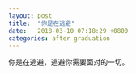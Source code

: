```yaml
---
layout: post
title:  "你是在逃避"
date:   2018-03-10 07:18:29 +0800
categories: after graduation
---
```


你是在逃避，逃避你需要面对的一切。
